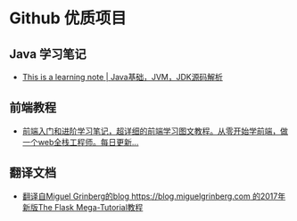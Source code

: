 # Github 优质项目

## Java 学习笔记
- [This is a learning note | Java基础，JVM，JDK源码解析](https://github.com/wususu/Notes)


## 前端教程
- [前端入门和进阶学习笔记，超详细的前端学习图文教程。从零开始学前端，做一个web全栈工程师。每日更新...](https://github.com/smyhvae/Web)

## 翻译文档
- [翻译自Miguel Grinberg的blog https://blog.miguelgrinberg.com 的2017年新版The Flask Mega-Tutorial教程](https://github.com/luhuisicnu/The-Flask-Mega-Tutorial-zh)